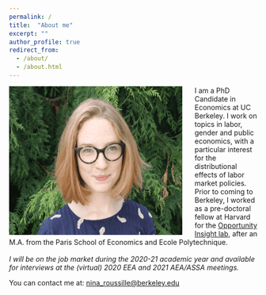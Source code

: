 ```yaml
---
permalink: /
title:  "About me"
excerpt: ""
author_profile: true
redirect_from: 
  - /about/
  - /about.html
---
```

<!-- <img src=https://github.com/ninaroussille/ninaroussille.github.io/tree/master/images/profile.png style="width:900px;height:380px;"> -->

<!--![github small](/images/profile.png) -->
<img src="/images/profile.png" alt="drawing" width="350" height="300" style="float: left; padding-right:25px"/>   I am a PhD Candidate in Economics at UC Berkeley. I work on topics in labor, gender and public economics, with a particular interest for the distributional effects of labor market policies. Prior to coming to Berkeley, I worked as a pre-doctoral fellow at Harvard for the [Opportunity Insight lab](https://opportunityinsights.org/), after an M.A. from the Paris School of Economics and Ecole Polytechnique. <br>
<br>
*I will be on the job market during the 2020-21 academic year and available for interviews at the (virtual) 2020 EEA and 2021 AEA/ASSA meetings.*  <br>

You can contact me at: [nina_roussille@berkeley.edu](mailto:nina_roussille@berkeley.edu)
